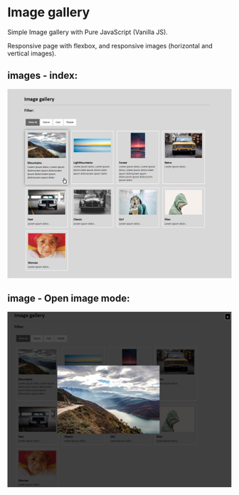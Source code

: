 # Image gallery
Simple Image gallery with Pure JavaScript (Vanilla JS).

Responsive page with flexbox, and responsive images (horizontal and vertical images).


## images - index:
![Code Coverage](images/01.JPG)

## image - Open image mode:
![Code Coverage](images/02.JPG)
